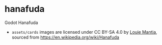 # hanafuda
Godot Hanafuda


* `assets/cards` images are licensed under CC BY-SA 4.0 by [Louie Mantia](https://commons.wikimedia.org/wiki/User:Louiemantia), sourced from <https://en.wikipedia.org/wiki/Hanafuda>

